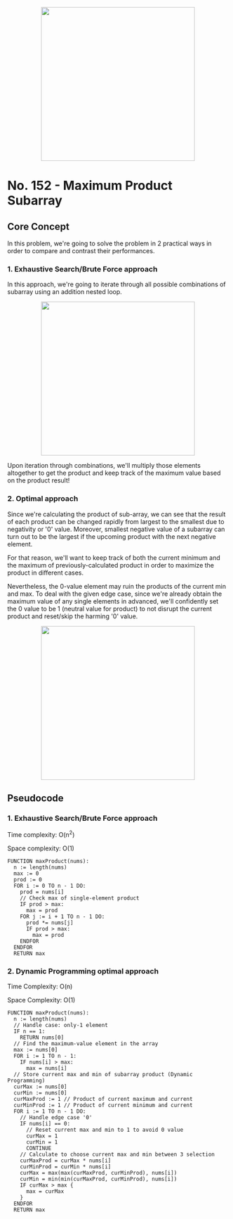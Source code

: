 <p align="center"><img width="350" src="https://i.ibb.co/bmxHdhr/image.png" /></p>

# No. 152 - Maximum Product Subarray

## Core Concept

In this problem, we're going to solve the problem in 2 practical ways in order
to compare and contrast their performances.

### 1. Exhaustive Search/Brute Force approach

In this approach, we're going to iterate through all possible combinations of
subarray using an addition nested loop.

<p align="center"><img width="350" src="https://i.ibb.co/jvGFm2T/Screenshot-20220207-110153-Samsung-Notes.jpg" /></p>

Upon iteration through combinations, we'll multiply those elements altogether to get the product and keep track of the
maximum value based on the product result!

### 2. Optimal approach

Since we're calculating the product of sub-array, we can see that the result of
each product can be changed rapidly from largest to the smallest due to
negativity or '0' value. Moreover, smallest negative value of a subarray can turn out to
be the largest if the upcoming product with the next negative element.

For that reason, we'll want to keep track of both the current minimum and the maximum of
previously-calculated product in order to maximize the product in different
cases.

Nevertheless, the 0-value element may ruin the products of the current
min and max. To deal with the given edge case, since we're already obtain the
maximum value of any single elements in advanced, we'll confidently set the 0
value to be 1 (neutral value for product) to not disrupt the current product and
reset/skip the harming '0' value.

<p align="center"><img width="350" src="https://i.ibb.co/3rmVL5g/Screenshot-20220208-095015-Samsung-Notes.jpg" /></p>

## Pseudocode

### 1. Exhaustive Search/Brute Force approach

Time complexity: O(n<sup>2</sup>)

Space complexity: O(1)

```text
FUNCTION maxProduct(nums):
  n := length(nums)
  max := 0
  prod := 0
  FOR i := 0 TO n - 1 DO:
    prod = nums[i]
    // Check max of single-element product
    IF prod > max:
      max = prod
    FOR j := i + 1 TO n - 1 DO:
      prod *= nums[j]
      IF prod > max:
        max = prod
    ENDFOR
  ENDFOR
  RETURN max
```

### 2. Dynamic Programming optimal approach

Time Complexity: O(n)

Space Complexity: O(1)

```text
FUNCTION maxProduct(nums):
  n := length(nums)
  // Handle case: only-1 element
  IF n == 1:
    RETURN nums[0]
  // Find the maximum-value element in the array
  max := nums[0]
  FOR i := 1 TO n - 1:
    IF nums[i] > max:
      max = nums[i]
  // Store current max and min of subarray product (Dynamic Programming)
  curMax := nums[0]
  curMin := nums[0]
  curMaxProd := 1 // Product of current maximum and current
  curMinProd := 1 // Product of current minimum and current
  FOR i := 1 TO n - 1 DO:
    // Handle edge case '0'
    IF nums[i] == 0:
      // Reset current max and min to 1 to avoid 0 value
      curMax = 1
      curMin = 1
      CONTINUE
    // Calculate to choose current max and min between 3 selection
    curMaxProd = curMax * nums[i]
    curMinProd = curMin * nums[i]
    curMax = max(max(curMaxProd, curMinProd), nums[i])
    curMin = min(min(curMaxProd, curMinProd), nums[i])
    IF curMax > max {
      max = curMax
    }
  ENDFOR
  RETURN max
```
